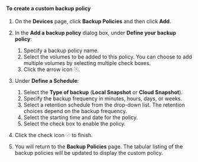 <!--author=SharS last changed: 11/04/15-->


#### <a name="to-create-a-custom-backup-policy"></a>To create a custom backup policy
1. On the **Devices** page, click **Backup Policies** and then click **Add**.
2. In the **Add a backup policy** dialog box, under **Define your backup policy**:
   
   1. Specify a backup policy name.
   2. Select the volumes to be added to this policy. You can choose to add multiple volumes by selecting multiple check boxes.
   3. Click the arrow icon ![check icon](./media/storsimple-create-custom-backup-policy-u2/HCS_ArrowIcon-include.png).
3. Under **Define a Schedule**:
   
   1. Select the **Type of backup** (**Local Snapshot** or **Cloud Snapshot**).
   2. Specify the backup frequency in minutes, hours, days, or weeks.
   3. Select a retention schedule from the drop-down list. The retention choices depend on the backup frequency. 
   4. Select the starting time and date for the policy.
   5. Select the check box to enable the policy.
4. Click the check icon ![check icon](./media/storsimple-add-backup-policy-u2/HCS_CheckIcon-include.png) to finish.
5. You will return to the **Backup Policies** page. The tabular listing of the backup policies will be updated to display the custom policy.

